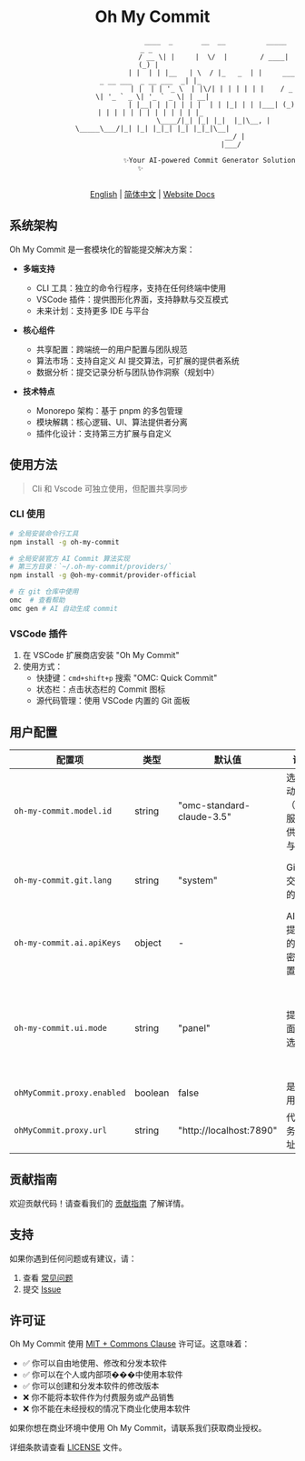 <div align="center">

# Oh My Commit


```shell
                               ____  _       __  __          _____                          _ _   
                              / __ \| |     |  \/  |        / ____|                        (_) |  
                             | |  | | |__   | \  / |_   _  | |     ___  _ __ ___  _ __ ___  _| |_ 
                             | |  | | '_ \  | |\/| | | | | | |    / _ \| '_ ` _ \| '_ ` _ \| | __|
                             | |__| | | | | | |  | | |_| | | |___| (_) | | | | | | | | | | | | |_ 
                              \____/|_| |_| |_|  |_|\__, |  \_____\___/|_| |_| |_|_| |_| |_|_|\__|
                                                     __/ |                                        
                                                    |___/                                         
                            
                            ✨Your AI-powered Commit Generator Solution ✨      
                                                                            
```

[English](./README.md) | [简体中文](./README.zh-CN.md) | [Website Docs](https://oh-my-commit.github.io)

</div>

## 系统架构

Oh My Commit 是一套模块化的智能提交解决方案：

- **多端支持**
  - CLI 工具：独立的命令行程序，支持在任何终端中使用
  - VSCode 插件：提供图形化界面，支持静默与交互模式
  - 未来计划：支持更多 IDE 与平台

- **核心组件**
  - 共享配置：跨端统一的用户配置与团队规范
  - 算法市场：支持自定义 AI 提交算法，可扩展的提供者系统
  - 数据分析：提交记录分析与团队协作洞察（规划中）

- **技术特点**
  - Monorepo 架构：基于 pnpm 的多包管理
  - 模块解耦：核心逻辑、UI、算法提供者分离
  - 插件化设计：支持第三方扩展与自定义

## 使用方法

> Cli 和 Vscode 可独立使用，但配置共享同步

### CLI 使用

```bash
# 全局安装命令行工具
npm install -g oh-my-commit

# 全局安装官方 AI Commit 算法实现
# 第三方目录：`~/.oh-my-commit/providers/`
npm install -g @oh-my-commit/provider-official

# 在 git 仓库中使用
omc  # 查看帮助
omc gen # AI 自动生成 commit
```

### VSCode 插件

1. 在 VSCode 扩展商店安装 "Oh My Commit"
2. 使用方式：
   - 快捷键：`cmd+shift+p` 搜索 "OMC: Quick Commit"
   - 状态栏：点击状态栏的 Commit 图标
   - 源代码管理：使用 VSCode 内置的 Git 面板

## 用户配置

| 配置项                                 | 类型     | 默认值                       | 说明                                              | 可选值                                                                                           |
| -------------------------------------- |--------|---------------------------| ------------------------------------------------- |-----------------------------------------------------------------------------------------------|
| `oh-my-commit.model.id`                | string | "omc-standard-claude-3.5" | 选择自动提交（AC）服务的供应商与模型              | • `omc-standard-claude-3.5`<br>• （可自定义实现，本地安装 / 源码 PR / npm 发布）                               |
| `oh-my-commit.git.lang`      | string | "system"                  | Git 提交信息的语言                                | • `system`: 跟随系统语言<br>• `zh_CN`: 中文提交信息<br>• `en_US`: English commit messages                 |
| `oh-my-commit.ai.apiKeys`              | object | -                         | AI 服务提供商的 API 密钥配置                      |                                                                                               |
| `oh-my-commit.ui.mode`                 | string | "panel"                   | 提交界面模式选择                                  | • `notification`: 通知形式生成 Commit 信息，适合个人快速开发<br>• `panel`: 常驻面板：支持编辑标题内容、查看 Diff 等的专业视图，适合专业协同 |
| `ohMyCommit.proxy.enabled`             | boolean | false                     | 是否启用代理                                      | `true / false`                                                                                |
| `ohMyCommit.proxy.url`                 | string | "http://localhost:7890"   | 代理服务器地址                                | 任意有效的代理URL（如 "http://localhost:7890"）                                                         |

## 贡献指南

欢迎贡献代码！请查看我们的 [贡献指南](CONTRIBUTING.md) 了解详情。

## 支持

如果你遇到任何问题或有建议，请：

1. 查看 [常见问题](docs/guide/faq.md)
2. 提交 [Issue](https://github.com/oh-my-commit/oh-my-commit/issues)

## 许可证

Oh My Commit 使用 [MIT + Commons Clause](./LICENSE) 许可证。这意味着：

- ✅ 你可以自由地使用、修改和分发本软件
- ✅ 你可以在个人或内部项���中使用本软件
- ✅ 你可以创建和分发本软件的修改版本
- ❌ 你不能将本软件作为付费服务或产品销售
- ❌ 你不能在未经授权的情况下商业化使用本软件

如果你想在商业环境中使用 Oh My Commit，请联系我们获取商业授权。

详细条款请查看 [LICENSE](./LICENSE) 文件。
